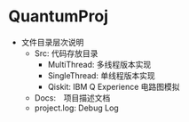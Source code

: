 # QuantumProj

* 文件目录层次说明
  * Src: 代码存放目录
    * MultiThread: 多线程版本实现
    * SingleThread: 单线程版本实现
    * Qiskit: IBM Q Experience 电路图模拟
  * Docs:　项目描述文档
  * project.log: Debug Log

